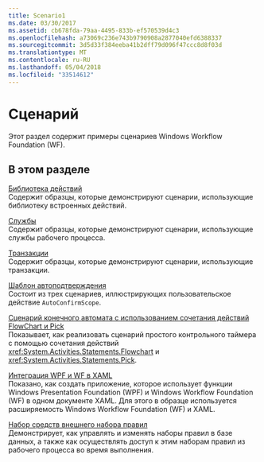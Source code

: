 ```yaml
---
title: Scenario1
ms.date: 03/30/2017
ms.assetid: cb678fda-79aa-4495-833b-ef570539d4c3
ms.openlocfilehash: a73069c236e743b9790908a2877040efd6388337
ms.sourcegitcommit: 3d5d33f384eeba41b2dff79d096f47ccc8d8f03d
ms.translationtype: MT
ms.contentlocale: ru-RU
ms.lasthandoff: 05/04/2018
ms.locfileid: "33514612"
---
```

# <a name="scenario"></a>Сценарий
Этот раздел содержит примеры сценариев Windows Workflow Foundation (WF).  
  
## <a name="in-this-section"></a>В этом разделе  
 [Библиотека действий](../../../../docs/framework/windows-workflow-foundation/samples/activity-library.md)  
 Содержит образцы, которые демонстрируют сценарии, использующие библиотеку встроенных действий.  
  
 [Службы](../../../../docs/framework/windows-workflow-foundation/samples/services.md)  
 Содержит образцы, которые демонстрируют сценарии, использующие службы рабочего процесса.  
  
 [Транзакции](../../../../docs/framework/windows-workflow-foundation/samples/transactions.md)  
 Содержит образцы, которые демонстрируют сценарии, использующие транзакции.  
  
 [Шаблон автоподтверждения](../../../../docs/framework/windows-workflow-foundation/samples/auto-confirm-pattern.md)  
 Состоит из трех сценариев, иллюстрирующих пользовательское действие `AutoConfirmScope`.  
  
 [Сценарий конечного автомата с использованием сочетания действий FlowChart и Pick](../../../../docs/framework/windows-workflow-foundation/samples/statemachine-scenario-using-a-combination-of-flowchart-and-pick.md)  
 Показывает, как реализовать сценарий простого контрольного таймера с помощью сочетания действий <xref:System.Activities.Statements.Flowchart> и <xref:System.Activities.Statements.Pick>.  
  
 [Интеграция WPF и WF в XAML](../../../../docs/framework/windows-workflow-foundation/samples/wpf-and-wf-integration-in-xaml.md)  
 Показано, как создать приложение, которое использует функции Windows Presentation Foundation (WPF) и Windows Workflow Foundation (WF) в одном документе XAML. Для этого в образце используется расширяемость Windows Workflow Foundation (WF) и XAML.  
  
 [Набор средств внешнего набора правил](../../../../docs/framework/windows-workflow-foundation/samples/external-ruleset-toolkit.md)  
 Демонстрирует, как управлять и изменять наборы правил в базе данных, а также как осуществлять доступ к этим наборам правил из рабочего процесса во время выполнения.
